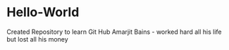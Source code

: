 # Hello-World
Created Repository to learn Git Hub
Amarjit Bains - worked hard all his life but lost all his money
